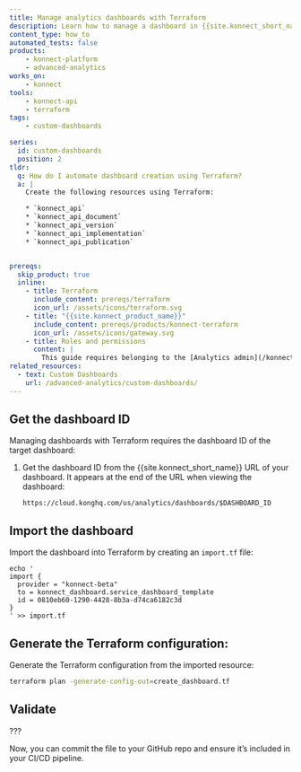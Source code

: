 ```yaml
---
title: Manage analytics dashboards with Terraform
description: Learn how to manage a dashboard in {{site.konnect_short_name}} Analytics with Terraform
content_type: how_to
automated_tests: false
products:
    - konnect-platform
    - advanced-analytics
works_on:
    - konnect
tools:
    - konnect-api
    - terraform
tags:
    - custom-dashboards

series:
  id: custom-dashboards
  position: 2
tldr:
  q: How do I automate dashboard creation using Terraform?
  a: |
    Create the following resources using Terraform:

    * `konnect_api`
    * `konnect_api_document`
    * `konnect_api_version`
    * `konnect_api_implementation`
    * `konnect_api_publication`


prereqs:
  skip_product: true
  inline:
    - title: Terraform
      include_content: prereqs/terraform
      icon_url: /assets/icons/terraform.svg
    - title: "{{site.konnect_product_name}}"
      include_content: prereqs/products/konnect-terraform
      icon_url: /assets/icons/gateway.svg
    - title: Roles and permissions
      content: |
        This guide requires belonging to the [Analytics admin](/konnect-platform/teams-and-roles/) team.
related_resources:
  - text: Custom Dashboards
    url: /advanced-analytics/custom-dashboards/
---
```



## Get the dashboard ID

Managing dashboards with Terraform requires the dashboard ID of the target dashboard: 

1. Get the dashboard ID from the {{site.konnect_short_name}} URL of your dashboard. It appears at the end of the URL when viewing the dashboard:
   ```
   https://cloud.konghq.com/us/analytics/dashboards/$DASHBOARD_ID
   ```

## Import the dashboard

Import the dashboard into Terraform by creating an `import.tf` file:

```hcl
echo '
import {
  provider = "konnect-beta"
  to = konnect_dashboard.service_dashboard_template
  id = 0810eb60-1290-4428-8b3a-d74ca6182c3d
}
' >> import.tf
```

## Generate the Terraform configuration: 

Generate the Terraform configuration from the imported resource:

```sh
terraform plan -generate-config-out=create_dashboard.tf
```

## Validate 


???

Now, you can commit the file to your GitHub repo and ensure it’s included in your CI/CD pipeline. 